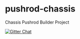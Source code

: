 # pushrod-chassis

Chassis Pushrod Builder Project

[![Gitter Chat](https://badges.gitter.im/rust-pushrod/community.svg)](https://gitter.im/rust-pushrod/community?utm_source=badge&utm_medium=badge&utm_campaign=pr-badge&utm_content=badge)
